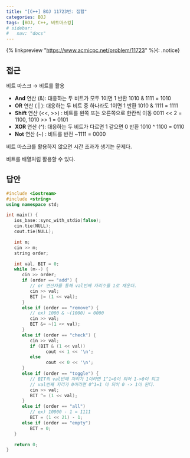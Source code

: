 ```yaml
---
title: "[C++] BOJ 11723번: 집합"
categories: BOJ
tags: [BOJ, C++, 비트마스킹]
# sidebar:
#   nav: "docs"
---
```


{% linkpreview "https://www.acmicpc.net/problem/11723" %}{: .notice}
<br>

## 접근

비트 마스크 → 비트를 활용 

- **And** 연산 (&): 대응하는 두 비트가 모두 1이면 1 반환 1010 & 1111 = 1010
- **OR** 연산 ( | ): 대응하는 두 비트 중 하나라도 1이면 1 반환 1010 & 1111 = 1111
- **Shift** 연산 (<<, >>) : 비트를 왼쪽 또는 오른쪽으로 한칸씩 이동 0011 << 2 = 1100, 1010 >> 1 = 0101
- **XOR** 연산 (^): 대응하는 두 비트가 다르면 1 같으면 0 반환 1010 ^ 1100 = 0110
- **Not** 연산 (~) : 비트를 반전 ~1111 = 0000

비트 마스크를 활용하지 않으면 시간 초과가 생기는 문제다. 

비트를 배열처럼 활용할 수 있다.

## 답안

```cpp
#include <iostream>
#include <string>
using namespace std;

int main() {
   ios_base::sync_with_stdio(false);
   cin.tie(NULL);
   cout.tie(NULL);

   int m;
   cin >> m;
   string order;

   int val, BIT = 0;
   while (m--) {
      cin >> order;
      if (order == "add") {
         // or 연산자를 통해 val번째 자리수를 1로 채운다.
         cin >> val;
         BIT |= (1 << val);
      }
      else if (order == "remove") {
         // ex) 1000 & ~(1000) = 0000  
         cin >> val;
         BIT &= ~(1 << val);
      }
      else if (order == "check") {
         cin >> val;
         if (BIT & (1 << val))
               cout << 1 << '\n';
         else
               cout << 0 << '\n';
      }
      else if (order == "toggle") {
         // BIT의 val번째 자리가 1이라면 1^1=0이 되어 1->0이 되고
         // val번째 자리가 0이라면 0^1=1 이 되어 0 -> 1이 된다.
         cin >> val;
         BIT ^= (1 << val);
      }
      else if (order == "all")
         // ex) 10000 - 1 = 1111
         BIT = (1 << 21) - 1;
      else if (order == "empty")
         BIT = 0;
   }

   return 0;
}
```